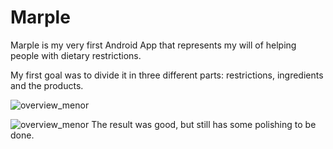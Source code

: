 # Marple
Marple is my very first Android App that represents my will of helping people with dietary restrictions.

My first goal was to divide it in three different parts: restrictions, ingredients and the products.

![overview_menor](https://user-images.githubusercontent.com/13802848/59546363-53ca8a80-8f02-11e9-9c00-36df16206bad.gif)

![overview_menor](https://media.giphy.com/media/jpsxBpOnM0u0HFlbFN/giphy.gif)
The result was good, but still has some polishing to be done.




